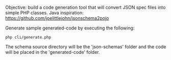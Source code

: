 Objective: build a code generation tool that will convert JSON spec files into simple PHP classes. Java inspiration: https://github.com/joelittlejohn/jsonschema2pojo

Generate sample generated-code by executing the following:

```
php cli/generate.php
```

The schema source directory will be the 'json-schemas' folder and the code will be placed in the 'generated-code' folder.